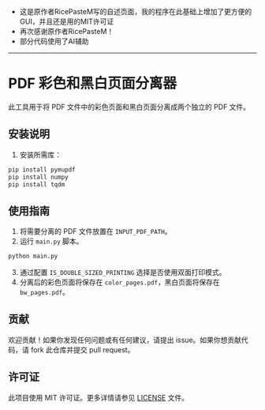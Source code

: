 - 这是原作者RicePasteM写的自述页面，我的程序在此基础上增加了更方便的GUI，并且还是用的MIT许可证
- 再次感谢原作者RicePasteM！
- 部分代码使用了AI辅助
---

# PDF 彩色和黑白页面分离器

此工具用于将 PDF 文件中的彩色页面和黑白页面分离成两个独立的 PDF 文件。

## 安装说明

1. 安装所需库：

```bash
pip install pymupdf
pip install numpy
pip install tqdm
```

## 使用指南

1. 将需要分离的 PDF 文件放置在 `INPUT_PDF_PATH`。
2. 运行 `main.py` 脚本。

```bash
python main.py
```
3. 通过配置 `IS_DOUBLE_SIZED_PRINTING` 选择是否使用双面打印模式。
4. 分离后的彩色页面将保存在 `color_pages.pdf`，黑白页面将保存在 `bw_pages.pdf`。

## 贡献

欢迎贡献！如果你发现任何问题或有任何建议，请提出 issue。如果你想贡献代码，请 fork 此仓库并提交 pull request。

## 许可证

此项目使用 MIT 许可证。更多详情请参见 [LICENSE](LICENSE) 文件。
